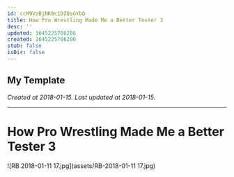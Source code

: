 ```yaml
---
id: ccM9VzBjNK8c1DZ8sGYbD
title: How Pro Wrestling Made Me a Better Tester 3
desc: ''
updated: 1645225706286
created: 1645225706286
stub: false
isDir: false
---
```

My Template
---

_Created at 2018-01-15._
_Last updated at 2018-01-15._




---

# How Pro Wrestling Made Me a Better Tester 3


![RB 2018-01-11 17.jpg](assets/RB-2018-01-11 17.jpg)


